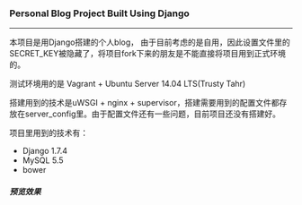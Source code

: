 ### Personal Blog Project Built Using Django
---
本项目是用Django搭建的个人blog， 由于目前考虑的是自用，因此设置文件里的SECRET_KEY被隐藏了，将项目fork下来的朋友是不能直接将项目用到正式环境的。  


测试环境用的是 Vagrant + Ubuntu Server 14.04 LTS(Trusty Tahr)


搭建用到的技术是uWSGI + nginx + supervisor，搭建需要用到的配置文件都存放在server_config里。由于配置文件还有一些问题，目前项目还没有搭建好。

项目里用到的技术有：  
* Django 1.7.4
* MySQL 5.5 
* bower

##### 预览效果 


